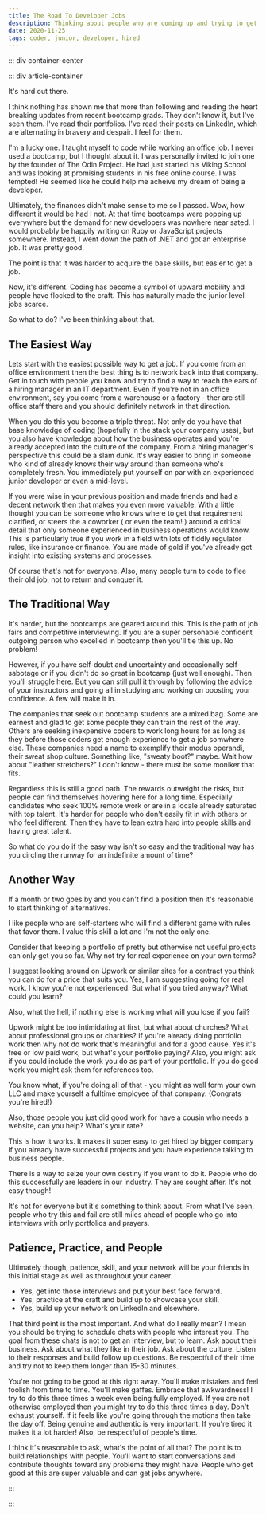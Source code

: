 ```yaml
---
title: The Road To Developer Jobs
description: Thinking about people who are coming up and trying to get hired.
date: 2020-11-25
tags: coder, junior, developer, hired
---
```


<page-header title="The Road To Developer Jobs"></page-header>

::: div container-center

::: div article-container

It's hard out there.

I think nothing has shown me that more than following and reading the heart breaking updates from recent bootcamp grads. They don't know it, but I've seen them. I've read their portfolios. I've read their posts on LinkedIn, which are alternating in bravery and despair. I feel for them.

I'm a lucky one. I taught myself to code while working an office job. I never used a bootcamp, but I thought about it. I was personally invited to join one by the founder of The Odin Project. He had just started his Viking School and was looking at promising students in his free online course. I was tempted! He seemed like he could help me acheive my dream of being a developer.

Ultimately, the finances didn't make sense to me so I passed. Wow, how different it would be had I not. At that time bootcamps were popping up everywhere but the demand for new developers was nowhere near sated. I would probably be happily writing on Ruby or JavaScript projects somewhere. Instead, I went down the path of .NET and got an enterprise job. It was pretty good.

The point is that it was harder to acquire the base skills, but easier to get a job. 

Now, it's different. Coding has become a symbol of upward mobility and people have flocked to the craft. This has naturally made the junior level jobs scarce.

So what to do? I've been thinking about that.

## The Easiest Way

Lets start with the easiest possible way to get a job. If you come from an office environment then the best thing is to network back into that company. Get in touch with people you know and try to find a way to reach the ears of a hiring manager in an IT department. Even if you're not in an office environment, say you come from a warehouse or a factory - ther are still office staff there and you should definitely network in that direction.

When you do this you become a triple threat. Not only do you have that base knowledge of coding (hopefully in the stack your company uses), but you also have knowledge about how the business operates and you're already accepted into the culture of the company. From a hiring manager's perspective this could be a slam dunk. It's way easier to bring in someone who kind of already knows their way around than someone who's completely fresh. You immediately put yourself on par with an experienced junior developer or even a mid-level.

If you were wise in your previous position and made friends and had a decent network then that makes you even more valuable. With a little thought you can be someone who knows where to get that requirement clarified, or steers the a coworker ( or even the team! ) around a critical detail that only someone experienced in business operations would know. This is particularly true if you work in a field with lots of fiddly regulator rules, like insurance or finance. You are made of gold if you've already got insight into existing systems and processes.

Of course that's not for everyone. Also, many people turn to code to flee their old job, not to return and conquer it. 

## The Traditional Way

It's harder, but the bootcamps are geared around this. This is the path of job fairs and competitive interviewing. If you are a super personable confident outgoing person who excelled in bootcamp then you'll tie this up. No problem!

However, if you have self-doubt and uncertainty and occasionally self-sabotage or if you didn't do so great in bootcamp (just well enough). Then you'll struggle here. But you can still pull it through by following the advice of your instructors and going all in studying and working on boosting your confidence. A few will make it in.

The companies that seek out bootcamp students are a mixed bag. Some are earnest and glad to get some people they can train the rest of the way. Others are seeking inexpensive coders to work long hours for as long as they before those coders get enough experience to get a job somwhere else. These companies need a name to exemplify their modus operandi, their sweat shop culture. Something like, "sweaty boot?" maybe. Wait how about "leather stretchers?" I don't know - there must be some moniker that fits.

Regardless this is still a good path. The rewards outweight the risks, but people can find themselves hovering here for a long time. Especially candidates who seek 100% remote work or are in a locale already saturated with top talent. It's harder for people who don't easily fit in with others or who feel different. Then they have to lean extra hard into people skills and having great talent.

So what do you do if the easy way isn't so easy and the traditional way has you circling the runway for an indefinite amount of time?

## Another Way

If a month or two goes by and you can't find a position then it's reasonable to start thinking of alternatives. 

I like people who are self-starters who will find a different game with rules that favor them. I value this skill a lot and I'm not the only one. 

Consider that keeping a portfolio of pretty but otherwise not useful projects can only get you so far. Why not try for real experience on your own terms?

I suggest looking around on Upwork or similar sites for a contract you think you can do for a price that suits you. Yes, I am suggesting going for real work. I know you're not experienced. But what if you tried anyway? What could you learn? 

Also, what the hell, if nothing else is working what will you lose if you fail?

Upwork might be too intimidating at first, but what about churches? What about professional groups or charities? If you're already doing portfolio work then why not do work that's meaningful and for a good cause. Yes it's free or low paid work, but what's your portfolio paying? Also, you might ask if you could include the work you do as part of your portfolio. If you do good work you might ask them for references too.

You know what, if you're doing all of that - you might as well form your own LLC and make yourself a fulltime employee of that company. (Congrats you're hired!)

Also, those people you just did good work for have a cousin who needs a website, can you help? What's your rate?

This is how it works. It makes it super easy to get hired by bigger company if you already have successful projects and you have experience talking to business people. 

There is a way to seize your own destiny if you want to do it. People who do this successfully are leaders in our industry. They are sought after. It's not easy though!

It's not for everyone but it's something to think about. From what I've seen, people who try this and fail are still miles ahead of people who go into interviews with only portfolios and prayers. 

## Patience, Practice, and People

Ultimately though, patience, skill, and your network will be your friends in this initial stage as well as throughout your career. 

* Yes, get into those interviews and put your best face forward. 
* Yes, practice at the craft and build up to showcase your skill.
* Yes, build up your network on LinkedIn and elsewhere.

That third point is the most important. And what do I really mean? I mean you should be trying to schedule chats with people who interest you. The goal from these chats is not to get an interview, but to learn. Ask about their business. Ask about what they like in their job. Ask about the culture. Listen to their responses and build follow up questions. Be respectful of their time and try not to keep them longer than 15-30 minutes. 

You're not going to be good at this right away. You'll make mistakes and feel foolish from time to time. You'll make gaffes. Embrace that awkwardness! I try to do this three times a week even being fully employed. If you are not otherwise employed then you might try to do this three times a day. Don't exhaust yourself. If it feels like you're going through the motions then take the day off. Being genuine and authentic is very important. If you're tired it makes it a lot harder! Also, be respectful of people's time. 

I think it's reasonable to ask, what's the point of all that? The point is to build relationships with people. You'll want to start conversations and contribute thoughts toward any problems they might have. People who get good at this are super valuable and can get jobs anywhere. 



:::

:::